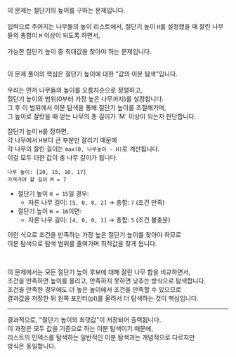 이 문제는 절단기의 높이를 구하는 문제입니다. <br>  
입력으로 주어지는 나무들의 높이 리스트에서, 절단기 높이 `H`를 설정했을 때 잘린 나무들의 총합이 `M` 이상이 되도록 하면서,  <br>  
가능한 절단기 높이 중 최대값을 찾아야 하는 문제입니다.<br>  

<br>  
이 문제 풀이의 핵심은 절단기 높이에 대한 "값의 이분 탐색"입니다.<br>

<br>  
우리는 먼저 나무들의 높이를 오름차순으로 정렬하고, <br>
절단기 높이의 범위(0부터 가장 높은 나무까지)를 설정합니다.  <br>
그 후 이 범위에서 이분 탐색을 통해 절단기 높이를 조절해가며, <br>
그 높이로 잘랐을 때 얻는 나무의 총 길이가 `M` 이상이 되는지 판단합니다.<br>

절단기 높이 `H`를 정하면,  <br>
각 나무에서 `H`보다 큰 부분만 잘리기 때문에  <br>
각 나무의 잘린 길이는 `max(0, 나무높이 - H)`로 계산됩니다. <br> 
이걸 모두 더한 값이 총 나무 길이가 됩니다.<br>

```
나무 높이: [20, 15, 10, 17] 
가져가야 할 길이 M = 7
```

- 절단기 높이 `H = 15`일 경우:<br>
  - 자른 나무 길이: `[5, 0, 0, 2]` → 총합: `7` (조건 만족)
- 절단기 높이 `H = 16`이면:
  - 자른 나무 길이: `[4, 0, 0, 1]` → 총합: `5` (조건 불충분)

이런 식으로 조건을 만족하는 가장 높은 절단기 높이를 찾아야 하므로  <br>
이분 탐색으로 탐색 범위를 줄여가며 최적값을 찾게 됩니다.<br>

<br>

이 문제에서는 모든 절단기 높이 후보에 대해 잘린 나무 합을 비교하면서,  <br>
조건을 만족하면 높이를 올리고, 만족하지 못하면 낮추는 방식으로 탐색합니다.  <br>
조건을 만족한 경우에도 더 높은 높이에서 조건을 만족할 수 있으므로 <br>
결과값을 저장한 뒤 왼쪽 포인터(pl)를 올려서 더 탐색하는 것이 핵심입니다.<br>

---

결과적으로, "절단기 높이의 최댓값"이 저장되어 출력됩니다.  <br>
이 과정은 모두 값을 기준으로 하는 이분 탐색이기 때문에,  <br>
리스트의 인덱스를 탐색하는 일반적인 이분 탐색과는 개념적으로 다르지만  <br>
방식은 동일합니다.